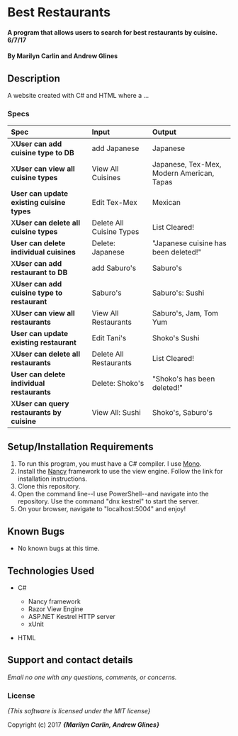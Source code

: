 # Best Restaurants

#### A program that allows users to search for best restaurants by cuisine. 6/7/17

#### By **Marilyn Carlin and Andrew Glines**

## Description

A website created with C# and HTML where a ...


### Specs
| Spec | Input | Output |
| :-------------     | :------------- | :------------- |
| X**User can add cuisine type to DB** | add Japanese | Japanese |
| X**User can view all cuisine types** | View All Cuisines  | Japanese, Tex-Mex, Modern American, Tapas |
| **User can update existing cuisine types**| Edit Tex-Mex | Mexican |
| X**User can delete all cuisine types**| Delete All Cuisine Types | List Cleared! |
| **User can delete individual cuisines** | Delete: Japanese | "Japanese cuisine has been deleted!" |
| X**User can add restaurant to DB** | add Saburo's | Saburo's |
| X**User can add cuisine type to restaurant** | Saburo's | Saburo's: Sushi |
| X**User can view all restaurants** | View All Restaurants  | Saburo's, Jam, Tom Yum |
| **User can update existing restaurant**| Edit Tani's | Shoko's Sushi |
| X**User can delete all restaurants**| Delete All Restaurants | List Cleared! |
| **User can delete individual restaurants** | Delete: Shoko's | "Shoko's has been deleted!" |
| X**User can query restaurants by cuisine** | View All: Sushi | Shoko's, Saburo's |

## Setup/Installation Requirements

1. To run this program, you must have a C# compiler. I use [Mono](http://www.mono-project.com).
2. Install the [Nancy](http://nancyfx.org/) framework to use the view engine. Follow the link for installation instructions.
3. Clone this repository.
4. Open the command line--I use PowerShell--and navigate into the repository. Use the command "dnx kestrel" to start the server.
5. On your browser, navigate to "localhost:5004" and enjoy!

## Known Bugs
* No known bugs at this time.

## Technologies Used
* C#
  * Nancy framework
  * Razor View Engine
  * ASP.NET Kestrel HTTP server
  * xUnit

* HTML

## Support and contact details

_Email no one with any questions, comments, or concerns._

### License

*{This software is licensed under the MIT license}*

Copyright (c) 2017 **_{Marilyn Carlin, Andrew Glines}_**

